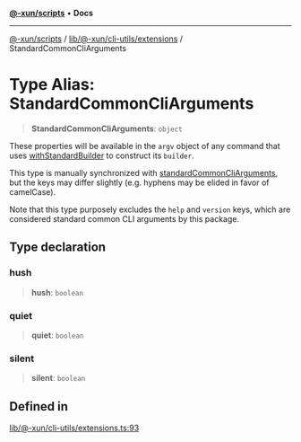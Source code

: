 [**@-xun/scripts**](../../../../../README.md) • **Docs**

***

[@-xun/scripts](../../../../../README.md) / [lib/@-xun/cli-utils/extensions](../README.md) / StandardCommonCliArguments

# Type Alias: StandardCommonCliArguments

> **StandardCommonCliArguments**: `object`

These properties will be available in the `argv` object of any command that
uses [withStandardBuilder](../functions/withStandardBuilder.md) to construct its `builder`.

This type is manually synchronized with [standardCommonCliArguments](../variables/standardCommonCliArguments.md),
but the keys may differ slightly (e.g. hyphens may be elided in favor of
camelCase).

Note that this type purposely excludes the `help` and `version` keys, which
are considered standard common CLI arguments by this package.

## Type declaration

### hush

> **hush**: `boolean`

### quiet

> **quiet**: `boolean`

### silent

> **silent**: `boolean`

## Defined in

[lib/@-xun/cli-utils/extensions.ts:93](https://github.com/Xunnamius/xscripts/blob/184c8e10da5407b40476129ff0f6e538d7df3af0/lib/@-xun/cli-utils/extensions.ts#L93)
